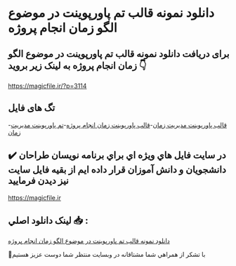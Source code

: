 # دانلود نمونه قالب تم پاورپوینت در موضوع الگو زمان انجام پروژه

## برای دریافت دانلود نمونه قالب تم پاورپوینت در موضوع الگو زمان انجام پروژه به لینک زیر بروید 👇

https://magicfile.ir/?p=3114

## تگ های فایل

-[قالب پاورپوینت مدیریت زمان](https://magicfile.ir/product/%d9%82%d8%a7%d9%84%d8%a8-%d9%be%d8%a7%d9%88%d8%b1%d9%be%d9%88%db%8c%d9%86%d8%aa-%d8%af%d8%b1-%d9%85%d9%88%d8%b6%d9%88%d8%b9-%d8%a7%d9%84%da%af%d9%88-%d8%b2%d9%85%d8%a7%d9%86-%d8%a7%d9%86%d8%ac%d8%a7%d9%85-%d9%be%d8%b1%d9%88%da%98%d9%87/)-[قالب پاورپوینت زمان انجام پروژه](https://magicfile.ir/product/%d9%82%d8%a7%d9%84%d8%a8-%d9%be%d8%a7%d9%88%d8%b1%d9%be%d9%88%db%8c%d9%86%d8%aa-%d8%af%d8%b1-%d9%85%d9%88%d8%b6%d9%88%d8%b9-%d8%a7%d9%84%da%af%d9%88-%d8%b2%d9%85%d8%a7%d9%86-%d8%a7%d9%86%d8%ac%d8%a7%d9%85-%d9%be%d8%b1%d9%88%da%98%d9%87/)-[تم پاورپوینت مدیریت زمان](https://magicfile.ir/product/%d9%82%d8%a7%d9%84%d8%a8-%d9%be%d8%a7%d9%88%d8%b1%d9%be%d9%88%db%8c%d9%86%d8%aa-%d8%af%d8%b1-%d9%85%d9%88%d8%b6%d9%88%d8%b9-%d8%a7%d9%84%da%af%d9%88-%d8%b2%d9%85%d8%a7%d9%86-%d8%a7%d9%86%d8%ac%d8%a7%d9%85-%d9%be%d8%b1%d9%88%da%98%d9%87/)

## ✔️ در سايت فايل هاي ويژه اي براي برنامه نويسان طراحان دانشجويان و دانش آموزان قرار داده ايم از بقيه فايل سايت نيز ديدن فرماييد

https://magicfile.ir


## لينک دانلود اصلي 📥 :

[دانلود نمونه قالب تم پاورپوینت در موضوع الگو زمان انجام پروژه](https://magicfile.ir/product/%d9%82%d8%a7%d9%84%d8%a8-%d9%be%d8%a7%d9%88%d8%b1%d9%be%d9%88%db%8c%d9%86%d8%aa-%d8%af%d8%b1-%d9%85%d9%88%d8%b6%d9%88%d8%b9-%d8%a7%d9%84%da%af%d9%88-%d8%b2%d9%85%d8%a7%d9%86-%d8%a7%d9%86%d8%ac%d8%a7%d9%85-%d9%be%d8%b1%d9%88%da%98%d9%87/) 


🙏با تشکر از همراهي شما مشتاقانه در وبسایت منتظر شما دوست عزیز هستیم


